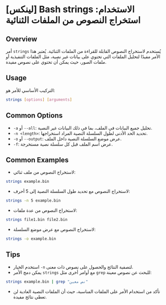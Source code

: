 # [لينكس] Bash strings الاستخدام: استخراج النصوص من الملفات الثنائية

## Overview
أمر `strings` يُستخدم لاستخراج النصوص القابلة للقراءة من الملفات الثنائية. يُعتبر هذا الأمر مفيدًا لتحليل الملفات التي تحتوي على بيانات غير نصية، مثل الملفات التنفيذية أو ملفات الصور، حيث يمكن أن تحتوي على نصوص مفيدة.

## Usage
التركيب الأساسي للأمر هو:
```bash
strings [options] [arguments]
```

## Common Options
- `-a` أو `--all`: تحليل جميع البيانات في الملف، بما في ذلك البيانات غير النصية.
- `-n <length>`: تحديد الحد الأدنى لطول السلسلة النصية المراد استخراجها.
- `-o` أو `--output`: عرض موضع السلسلة النصية داخل الملف.
- `-f`: عرض اسم الملف قبل كل سلسلة نصية مستخرجة.

## Common Examples
- لاستخراج النصوص من ملف ثنائي:
```bash
strings example.bin
```

- لاستخراج النصوص مع تحديد طول السلسلة النصية إلى 5 أحرف:
```bash
strings -n 5 example.bin
```

- لاستخراج النصوص من عدة ملفات:
```bash
strings file1.bin file2.bin
```

- لاستخراج النصوص مع عرض موضع السلسلة:
```bash
strings -o example.bin
```

## Tips
- استخدم الخيار `-n` لتصفية النتائج والحصول على نصوص ذات معنى.
- يمكن دمج الأمر `strings` مع أوامر أخرى مثل `grep` للبحث عن نصوص معينة:
```bash
strings example.bin | grep "نص معين"
```
- تأكد من استخدام الأمر على الملفات المناسبة، حيث أن الملفات النصية العادية لن تعطي نتائج مفيدة.